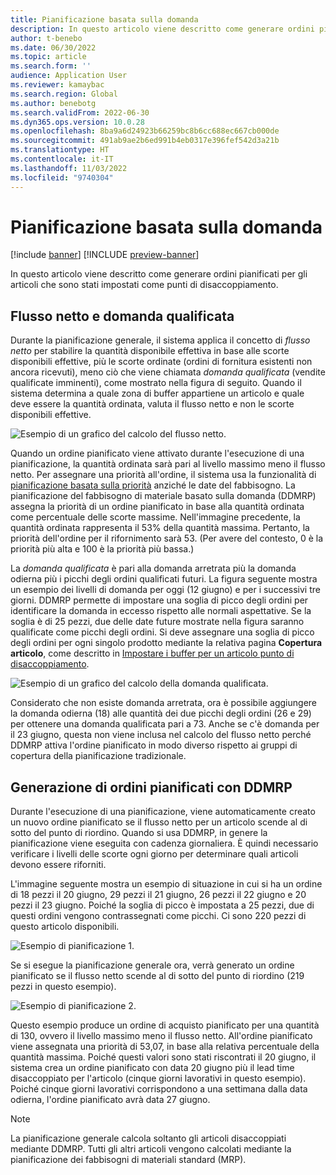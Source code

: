 ```yaml
---
title: Pianificazione basata sulla domanda
description: In questo articolo viene descritto come generare ordini pianificati per gli articoli che sono stati impostati come punti di disaccoppiamento.
author: t-benebo
ms.date: 06/30/2022
ms.topic: article
ms.search.form: ''
audience: Application User
ms.reviewer: kamaybac
ms.search.region: Global
ms.author: benebotg
ms.search.validFrom: 2022-06-30
ms.dyn365.ops.version: 10.0.28
ms.openlocfilehash: 8ba9a6d24923b66259bc8b6cc688ec667cb000de
ms.sourcegitcommit: 491ab9ae2b6ed991b4eb0317e396fef542d3a21b
ms.translationtype: HT
ms.contentlocale: it-IT
ms.lasthandoff: 11/03/2022
ms.locfileid: "9740304"
---
```

# <a name="demand-driven-planning"></a>Pianificazione basata sulla domanda

[!include [banner](../../includes/banner.md)]
[!INCLUDE [preview-banner](../../includes/preview-banner.md)]
<!-- KFM: Preview until further notice -->

In questo articolo viene descritto come generare ordini pianificati per gli articoli che sono stati impostati come punti di disaccoppiamento.

## <a name="net-flow-and-qualified-demand"></a>Flusso netto e domanda qualificata

Durante la pianificazione generale, il sistema applica il concetto di *flusso netto* per stabilire la quantità disponibile effettiva in base alle scorte disponibili effettive, più le scorte ordinate (ordini di fornitura esistenti non ancora ricevuti), meno ciò che viene chiamata *domanda qualificata* (vendite qualificate imminenti), come mostrato nella figura di seguito. Quando il sistema determina a quale zona di buffer appartiene un articolo e quale deve essere la quantità ordinata, valuta il flusso netto e non le scorte disponibili effettive.

![Esempio di un grafico del calcolo del flusso netto.](media/ddmrp-net-flow-example.png "Esempio di un grafico del calcolo del flusso netto")

Quando un ordine pianificato viene attivato durante l'esecuzione di una pianificazione, la quantità ordinata sarà pari al livello massimo meno il flusso netto. Per assegnare una priorità all'ordine, il sistema usa la funzionalità di [pianificazione basata sulla priorità](priority-based-planning.md) anziché le date del fabbisogno. La pianificazione del fabbisogno di materiale basato sulla domanda (DDMRP) assegna la priorità di un ordine pianificato in base alla quantità ordinata come percentuale delle scorte massime. Nell'immagine precedente, la quantità ordinata rappresenta il 53% della quantità massima. Pertanto, la priorità dell'ordine per il rifornimento sarà 53. (Per avere del contesto, 0 è la priorità più alta e 100 è la priorità più bassa.)

La *domanda qualificata* è pari alla domanda arretrata più la domanda odierna più i picchi degli ordini qualificati futuri. La figura seguente mostra un esempio dei livelli di domanda per oggi (12 giugno) e per i successivi tre giorni. DDMRP permette di impostare una soglia di picco degli ordini per identificare la domanda in eccesso rispetto alle normali aspettative. Se la soglia è di 25 pezzi, due delle date future mostrate nella figura saranno qualificate come picchi degli ordini. Si deve assegnare una soglia di picco degli ordini per ogni singolo prodotto mediante la relativa pagina **Copertura articolo**, come descritto in [Impostare i buffer per un articolo punto di disaccoppiamento](ddmrp-buffer-profile-and-levels.md#set-up-buffers).

![Esempio di un grafico del calcolo della domanda qualificata.](media/ddmrp-net-qualified-demand-example.png "Esempio di un grafico del calcolo della domanda qualificata")

Considerato che non esiste domanda arretrata, ora è possibile aggiungere la domanda odierna (18) alle quantità dei due picchi degli ordini (26 e 29) per ottenere una domanda qualificata pari a 73. Anche se c'è domanda per il 23 giugno, questa non viene inclusa nel calcolo del flusso netto perché DDMRP attiva l'ordine pianificato in modo diverso rispetto ai gruppi di copertura della pianificazione tradizionale.

## <a name="generating-planned-orders-with-ddmrp"></a>Generazione di ordini pianificati con DDMRP

Durante l'esecuzione di una pianificazione, viene automaticamente creato un nuovo ordine pianificato se il flusso netto per un articolo scende al di sotto del punto di riordino. Quando si usa DDMRP, in genere la pianificazione viene eseguita con cadenza giornaliera. È quindi necessario verificare i livelli delle scorte ogni giorno per determinare quali articoli devono essere riforniti.

L'immagine seguente mostra un esempio di situazione in cui si ha un ordine di 18 pezzi il 20 giugno, 29 pezzi il 21 giugno, 26 pezzi il 22 giugno e 20 pezzi il 23 giugno. Poiché la soglia di picco è impostata a 25 pezzi, due di questi ordini vengono contrassegnati come picchi. Ci sono 220 pezzi di questo articolo disponibili.

![Esempio di pianificazione 1.](media/ddmrp-planning-example-1.png "Esempio di pianificazione 1")

Se si esegue la pianificazione generale ora, verrà generato un ordine pianificato se il flusso netto scende al di sotto del punto di riordino (219 pezzi in questo esempio).

![Esempio di pianificazione 2.](media/ddmrp-planning-example-2.png "Esempio di pianificazione 2")

Questo esempio produce un ordine di acquisto pianificato per una quantità di 130, ovvero il livello massimo meno il flusso netto. All'ordine pianificato viene assegnata una priorità di 53,07, in base alla relativa percentuale della quantità massima. Poiché questi valori sono stati riscontrati il 20 giugno, il sistema crea un ordine pianificato con data 20 giugno più il lead time disaccoppiato per l'articolo (cinque giorni lavorativi in questo esempio). Poiché cinque giorni lavorativi corrispondono a una settimana dalla data odierna, l'ordine pianificato avrà data 27 giugno.

> [!NOTE]
> La pianificazione generale calcola soltanto gli articoli disaccoppiati mediante DDMRP. Tutti gli altri articoli vengono calcolati mediante la pianificazione dei fabbisogni di materiali standard (MRP).

